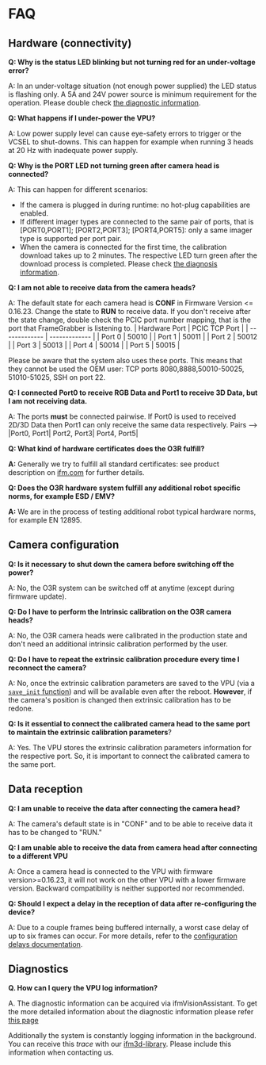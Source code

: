 # FAQ

## Hardware (connectivity)
**Q: Why is the status LED blinking but not turning red for an under-voltage error?**

A: In an under-voltage situation (not enough power supplied) the LED status is flashing only. A 5A and 24V power source is minimum requirement for the operation. Please double check [the diagnostic information](../SoftwareInterfaces/ifmDiagnostic/index_diagnostic.md).

**Q: What happens if I under-power the VPU?**

A: Low power supply level can cause eye-safety errors to trigger or the VCSEL to shut-downs. This can happen for example when running 3 heads at 20 Hz with inadequate power supply.

**Q: Why is the PORT LED not turning green after camera head is connected?**

A: This can happen for different scenarios:
- If the camera is plugged in during runtime: no hot-plug capabilities are enabled.
- If different imager types are connected to the same pair of ports, that is [PORT0,PORT1]; [PORT2,PORT3]; [PORT4,PORT5]: only a same imager type is supported per port pair.
- When the camera is connected for the first time, the calibration download takes up to 2 minutes. The respective LED turn green after the download process is completed.
Please check [the diagnosis information](../SoftwareInterfaces/ifmDiagnostic/index_diagnostic.md).

**Q: I am not able to receive data from the camera heads?**

A: The default state for each camera head is **CONF** in Firmware Version <= 0.16.23. Change the state to **RUN** to receive data.
If you don't receive after the state change,  double check the PCIC port number mapping, that is the port that FrameGrabber is listening to.
| Hardware Port | PCIC TCP Port |
| ------------- | ------------- |
| Port 0        | 50010         |
| Port 1        | 50011         |
| Port 2        | 50012         |
| Port 3        | 50013         |
| Port 4        | 50014         |
| Port 5        | 50015         |

Please be aware that the system also uses these ports. This means that they cannot be used the OEM user: TCP ports 8080,8888,50010-50025, 51010-51025, SSH on port 22.

**Q: I connected Port0 to receive RGB Data and Port1 to receive 3D Data, but I am not receiving data.**

A: The ports **must** be connected pairwise. If Port0 is used to received 2D/3D Data then Port1 can only receive the same data respectively. Pairs --> |Port0, Port1| Port2, Port3| Port4, Port5|


**Q: What kind of hardware certificates does the O3R fulfill?**

**A:** Generally we try to fulfill all standard certificates: see product description on [ifm.com](https://www.ifm.com/us/en/product/OVP800?tab=documents) for further details.

**Q: Does the O3R hardware system fulfill any additional robot specific norms, for example ESD / EMV?**

**A:** We are in the process of testing additional robot typical hardware norms, for example EN 12895.


## Camera configuration
**Q: Is it necessary to shut down the camera before switching off the power?**

A: No, the O3R system can be switched off at anytime (except during firmware update).

**Q: Do I have to perform the Intrinsic calibration on the O3R camera heads?**

A: No, the O3R camera heads were calibrated in the production state and don't need an additional intrinsic calibration performed by the user.

**Q: Do I have to repeat the extrinsic calibration procedure every time I reconnect the camera?**

A: No, once the extrinsic calibration parameters are saved to the VPU (via a [`save_init` function](https://api.ifm3d.com/stable/_autosummary/ifm3dpy.device.O3R.html#ifm3dpy.device.O3R.save_init)) and will be available even after the reboot. **However**, if the camera's position is changed then extrinsic calibration has to be redone.

**Q: Is it essential to connect the calibrated camera head to the same port to maintain the extrinsic calibration parameters**?

A: Yes. The VPU stores the extrinsic calibration parameters information for the respective port. So, it is important to connect the calibrated camera to the same port.

## Data reception

**Q: I am unable to receive the data after connecting the camera head?**

A: The camera's default state is in "CONF" and to be able to receive data it has to be changed to "RUN."

**Q: I am unable able to receive the data from camera head after connecting to a different VPU**

A: Once a camera head is connected to the VPU with firmware version>=0.16.23, it will not work on the other VPU with a lower firmware version. Backward compatibility is neither supported nor recommended.

**Q: Should I expect a delay in the reception of data after re-configuring the device?**

A: Due to a couple frames being buffered internally, a worst case delay of up to six frames can occur. For more details, refer to the [configuration delays documentation](../Technology/configuration.md#configuration-delays).

## Diagnostics

**Q. How can I query the VPU log information?**

A. The diagnostic information can be acquired via ifmVisionAssistant. To get the more detailed information about the diagnostic information please refer [this page](../SoftwareInterfaces/ifmDiagnostic/index_diagnostic.md)

Additionally the system is constantly logging information in the background. You can receive this *trace* with our [ifm3d-library](https://ifm.github.io/ifm3d-docs/html/cli_link.html#ifm3d-command-line-tool). Please include this information when contacting us.
